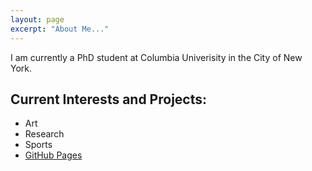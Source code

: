 ```yaml
---
layout: page
excerpt: "About Me..."
---
```


I am currently a PhD student at Columbia Univerisity in the City of New York. 

## Current Interests and Projects:

- Art
- Research
- Sports
- [GitHub Pages](http://github.com/tracychenxy)

